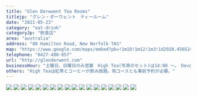 ```yaml
---
title: "Glen Derwwent Tea Rooms"
titlejp: "グレン・ダーウェント　ティールーム"
date: "2021-05-23"
category: "eat-drink"
categoryJp: "飲食店"
area: "australia"
address: "88 Hamilton Road, New Norfolk TAS"
map: "https://www.google.com/maps/embed?pb=!1m18!1m12!1m3!1d2928.4565249878456!2d147.05028085103703!3d-42.77869787905873!2m3!1f0!2f0!3f0!3m2!1i1024!2i768!4f13.1!3m3!1m2!1s0xaa6e6b7af15e57ef%3A0x9d76dea2de7d9a79!2sGlen%20Derwent%20Tea%20Rooms!5e0!3m2!1sja!2sau!4v1669436848731!5m2!1sja!2sau"
telephone: "0427-480-057"
url: "http://glenderwent.com"
businessHour: "土曜日、日曜日のみ営業　High Tea(写真のセット)は14:00 〜。　Devonshire Tea(スコーンのセット)は10:00 〜 13:00"
others: "High Teaは紅茶とコーヒーが飲み放題。両コースとも事前予約が必要。"
---
```


![](../images/posts/6/1.webp)
![](../images/posts/6/2.webp)
![](../images/posts/6/3.webp)
![](../images/posts/6/4.webp)
![](../images/posts/6/5.webp)
![](../images/posts/6/6.webp)
![](../images/posts/6/7.webp)
![](../images/posts/6/8.webp)
![](../images/posts/6/9.webp)
![](../images/posts/6/10.webp)
![](../images/posts/6/11.webp)
![](../images/posts/612/.webp)
![](../images/posts/6/13.webp)
![](../images/posts/6/14.webp)
![](../images/posts/6/15.webp)
![](../images/posts/6/16.webp)
![](../images/posts/6/17.webp)
![](../images/posts/6/18.webp)
